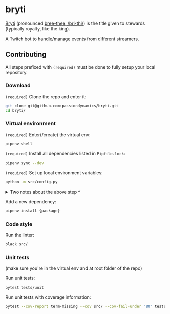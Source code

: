 # bryti

[Bryti](https://en.wiktionary.org/wiki/bryti) (pronounced [bree-thee, /bri-thi/](http://ipa-reader.xyz/?text=bri-thi&voice=Karl)) is the title given to stewards (typically royalty, like the king).

A Twitch bot to handle/manage events from different streamers.

## Contributing

All steps prefixed with `(required)` must be done to fully setup your local repository.

### Download

`(required)` Clone the repo and enter it:
```bash
git clone git@github.com:passiondynamics/bryti.git
cd bryti/
```

### Virtual environment

`(required)` Enter(/create) the virtual env:
```bash
pipenv shell
```

`(required)` Install all dependencies listed in `Pipfile.lock`:
```bash
pipenv sync --dev
```

`(required)` Set up local environment variables:
```bash
python -m src/config.py
```

<details>
<summary>Two notes about the above step ^</summary>

1. This generates an `env.json` file in the root directory of your local repo, you'll need to fill this out as needed if you want to run code using those variables locally.
2. `env.json` is ignored by this repo, meaning that any changes you make to it, will (and should!) stay only on your local machine.

</details>


Add a new dependency:
```bash
pipenv install {package}
```

### Code style

Run the linter:
```bash
black src/
```

### Unit tests

(make sure you're in the virtual env and at root folder of the repo)

Run unit tests:
```bash
pytest tests/unit
```

Run unit tests with coverage information:
```bash
pytest --cov-report term-missing --cov src/ --cov-fail-under "80" tests/unit/
```

<!--
### Integration tests

(in virtual env, from repo root)

Run integration tests:
```bash
behave tests/integration
```
--!>

